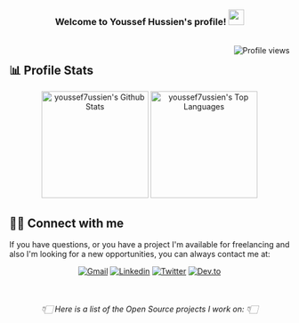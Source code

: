 <!-- Header -->
<h3 align="center">
  Welcome to Youssef Hussien's profile! <img src="https://media.giphy.com/media/hvRJCLFzcasrR4ia7z/giphy.gif" width="28">
</h3>
<!-- To create your Typing SVG: https://github.com/DenverCoder1/readme-typing-svg -->
<!-- <p align="center">
  <a href="https://github.com/youssef7ussien"><img src="https://readme-typing-svg.herokuapp.com?lines=Android+developer;Self-taught+UI%2FUX+Designer;Always+learning+new+things&font=Fira%20Code&color=FF5555&size=20&center=true&vCenter=true&height=41&width=440"></a>
</p> -->

<!-- To create your this counter: https://github.com/antonkomarev/github-profile-views-counter -->
<br> <img align="right" alt="Profile views" src="https://komarev.com/ghpvc/?username=youssef7ussien&style=for-the-badge&color=E94E4E&labelColor=121212">


## 📊 Profile Stats

<!-- To create your own card: https://github.com/anuraghazra/github-readme-stats -->
<p align="center">
  <a href="https://github.com/youssef7ussien?tab=repositories"><img alt="youssef7ussien's Github Stats" src="https://denvercoder1-github-readme-stats.vercel.app/api/?username=youssef7ussien&show_icons=true&include_all_commits=true&count_private=true&theme=dracula&hide_border=true&border_radius=10&bg_color=151515&text_color=F8F8F2&title_color=ff5555&icon_color=FFB86C" height="192px"/></a>
  <a href="https://github.com/youssef7ussien?tab=repositories"><img alt="youssef7ussien's Top Languages" src="https://github-readme-stats.vercel.app/api/top-langs/?username=youssef7ussien&langs_count=8&layout=compact&&theme=dracula&hide_border=true&border_radius=10&bg_color=151515&text_color=F8F8F2&title_color=ff5555&icon_color=FFB86C&hide=Jupyter%20Notebook" height="192px"/></a>
</p>



<!-- Footer-->
## 🙋‍♂️ Connect with me

If you have questions, or you have a project I'm available for freelancing and also I'm looking for a new opportunities,
you can always contact me at: <br>

<!-- Social icons section -->
<!-- To create your own card: <!-- To create your own icon-badges: https://github.com/DenverCoder1/custom-icon-badges -->
<p align="center">
  <a href="mailto:youssef7ussien@gmail.com"><img  alt="Gmail" title="Gmail" src="https://custom-icon-badges.herokuapp.com/badge/-Gmail-151515?logo=gmail&logoColor=ff5555&style=for-the-badge"/></a> 
  <a href="https://www.linkedin.com/in/youssef7ussien/"><img  alt="Linkedin" title="Linkedin" src="https://custom-icon-badges.herokuapp.com/badge/-Linkedin-151515?logo=linkedin&logoColor=ff5555&style=for-the-badge"/></a>
  <a href="https://twitter.com/youssef7ussien"><img alt="Twitter" title="Twitter" src="https://custom-icon-badges.herokuapp.com/badge/-Twitter-151515?logo=twitter&logoColor=ff5555&style=for-the-badge"/></a>
  <a href="https://dev.to/youssef7ussien"><img alt="Dev.to" title="Dev.to" src="https://custom-icon-badges.herokuapp.com/badge/-Dev.to-151515?logo=dev.to&logoColor=ff5555&style=for-the-badge"></a>
</p>

<br/>
<h6 align="center">👇🏻 Here is a list of the Open Source projects I work on: 👇🏻</h6>

